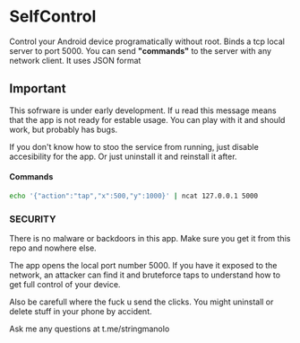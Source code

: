# SelfControl

Control your Android device programatically without root. 
Binds a tcp local server to port 5000. 
You can send **"commands"** to the server with any network client.
It uses JSON format  

## Important
This sofrware is under early development. If u read this message means that the app is not ready for estable usage. You can play with it and should work, but probably has bugs.

If you don't know how to stoo the service from running, just disable accesibility for the app. Or just uninstall it and reinstall it after.

#### **Commands**
```bash
echo '{"action":"tap","x":500,"y":1000}' | ncat 127.0.0.1 5000
```

### SECURITY
There is no malware or backdoors in this app. Make sure you get it from this repo and nowhere else. 

The app opens the local port number 5000. If you have it exposed to the network, an attacker can find it and bruteforce taps to understand how to get full control of your device. 

Also be carefull where the fuck u send the clicks. You might uninstall or delete stuff in your phone by accident. 

Ask me any questions at t.me/stringmanolo
